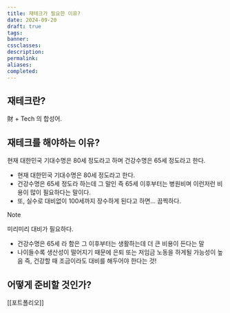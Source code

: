 ```yaml
---
title: 재테크가 필요한 이유?
date: 2024-09-20
draft: true
tags: 
banner: 
cssclasses: 
description: 
permalink: 
aliases: 
completed:
---
```

## 재테크란?
財 + Tech 의 합성어.

## 재테크를 해야하는 이유?
현재 대한민국 기대수명은 80세 정도라고 하며 건강수명은 65세 정도라고 한다. 
- 현재 대한민국 기대수명은 80세 정도라고 한다.
- 건강수명은 65세 정도라 하는데 그 말인 즉 65세 이후부터는 병원비며 이런저런 비용이 많이 필요하다는 말이다.
- 또, 실수로 대비없이 100세까지 장수하게 된다고 하면... 끔찍하다.

> [!NOTE]
> 미리미리 대비가 필요하다.


- 건강수명은 65세 라 함은 그 이후부터는 생활하는데 더 큰 비용이 든다는 말
- 나이들수록 생산성이 떨어지기 때문에 은퇴 또는 저임금 노동을 하게될 가능성이 높음
즉, 건강할 때 조금이라도 대비를 해두어야 한다는 것!

## 어떻게 준비할 것인가?
[[포트폴리오]]